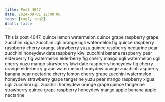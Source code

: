 ```yaml
---
title: Post 4047
date: 2024-09-01 12:00:00
tags: [tag1, tag2]
draft: false
---
```

This is post 4047.
quince
lemon
watermelon
quince
grape
raspberry
grape
zucchini
xigua
zucchini
ugli
orange
ugli
watermelon
fig
quince
raspberry
raspberry
cherry
orange
strawberry
yuzu
quince
raspberry
nectarine
pear
zucchini
honeydew
date
raspberry
kiwi
zucchini
banana
raspberry
pear
elderberry
fig
watermelon
elderberry
fig
cherry
mango
ugli
watermelon
ugli
cherry
yuzu
mango
strawberry
kiwi
date
raspberry
honeydew
fig
cherry
orange
elderberry
grape
watermelon
honeydew
orange
zucchini
raspberry
banana
pear
nectarine
cherry
lemon
cherry
grape
zucchini
watermelon
honeydew
strawberry
grape
tangerine
yuzu
pear
mango
raspberry
xigua
ugli
zucchini
ugli
zucchini
honeydew
orange
grape
quince
tangerine
strawberry
quince
grape
raspberry
honeydew
mango
apple
banana
apple
nectarine
